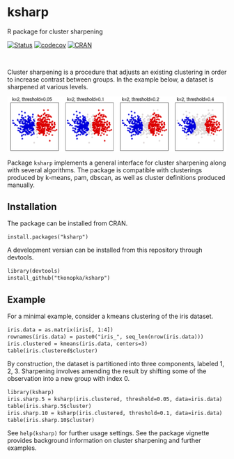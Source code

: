 # ksharp

R package for cluster sharpening

[![Status](https://travis-ci.org/tkonopka/ksharp.svg?branch=master)](https://travis-ci.org/tkonopka/ksharp)
[![codecov](https://codecov.io/gh/tkonopka/ksharp/branch/master/graph/badge.svg)](https://codecov.io/gh/tkonopka/ksharp)
[![CRAN](https://www.r-pkg.org/badges/version/ksharp)](https://cran.r-project.org/web/packages/ksharp/)


&nbsp;

Cluster sharpening is a procedure that adjusts an existing clustering in order to increase contrast between groups. In the example below, a dataset is sharpened at various levels. 

<img src="https://github.com/tkonopka/ksharp/blob/master/vignettes/ksharp-thresholds.png?raw=true" alt="cluster sharpening at thresholds from 0.05 to 0.4" width="600px"></img>

Package `ksharp` implements a general interface for cluster sharpening along with several algorithms. The package is compatible with clusterings produced by k-means, pam, dbscan, as well as cluster definitions produced manually.


## Installation

The package can be installed from CRAN.

```{r}
install.packages("ksharp")
```

A development versian can be installed from this repository through devtools.

```{r}
library(devtools)
install_github("tkonopka/ksharp")
```



## Example

For a minimal example, consider a kmeans clustering of the iris dataset.

```{r}
iris.data = as.matrix(iris[, 1:4])
rownames(iris.data) = paste0("iris_", seq_len(nrow(iris.data)))
iris.clustered = kmeans(iris.data, centers=3)
table(iris.clustered$cluster)
```

By construction, the dataset is partitioned into three components, labeled 1, 2, 3. Sharpening involves amending the result by shifting some of the observation into a new group with index 0.

```{r}
library(ksharp)
iris.sharp.5 = ksharp(iris.clustered, threshold=0.05, data=iris.data)
table(iris.sharp.5$cluster)
iris.sharp.10 = ksharp(iris.clustered, threshold=0.1, data=iris.data)
table(iris.sharp.10$cluster)
```

See `help(ksharp)` for further usage settings. See the package vignette provides background information on cluster sharpening and further examples. 

